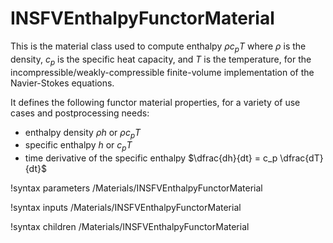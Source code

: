 # INSFVEnthalpyFunctorMaterial

This is the material class used to compute enthalpy $\rho c_p T$ where $\rho$ is the density, $c_p$
is the specific heat capacity, and $T$ is the temperature, for the incompressible/weakly-compressible
finite-volume implementation of the Navier-Stokes equations.

It defines the following functor material properties, for a variety of use cases and postprocessing needs:

- enthalpy density $\rho h$ or $\rho c_p T$
- specific enthalpy $h$ or $c_p T$
- time derivative of the specific enthalpy $\dfrac{dh}{dt} = c_p \dfrac{dT}{dt}$

!syntax parameters /Materials/INSFVEnthalpyFunctorMaterial

!syntax inputs /Materials/INSFVEnthalpyFunctorMaterial

!syntax children /Materials/INSFVEnthalpyFunctorMaterial
